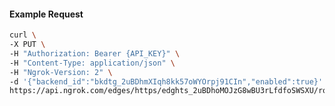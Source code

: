 <!-- Code generated for API Clients. DO NOT EDIT. -->

#### Example Request

```bash
curl \
-X PUT \
-H "Authorization: Bearer {API_KEY}" \
-H "Content-Type: application/json" \
-H "Ngrok-Version: 2" \
-d '{"backend_id":"bkdtg_2uBDhmXIqh8kk57oWYOrpj91CIn","enabled":true}' \
https://api.ngrok.com/edges/https/edghts_2uBDhoMOJzG8wBU3rLfdfoSWSXU/routes/edghtsrt_2uBDhouIpaRBMqNVVNaChokEYvn/backend
```
